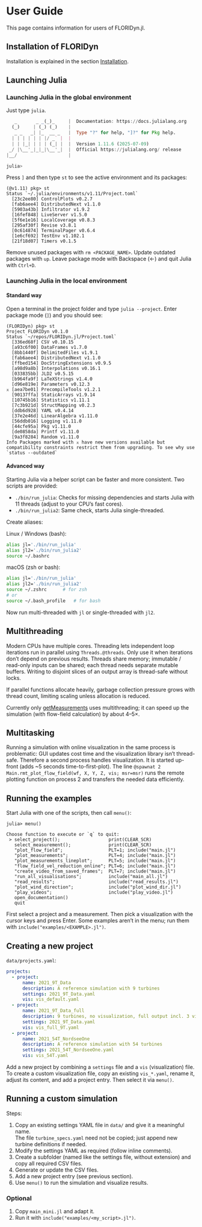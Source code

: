 # User Guide

This page contains information for users of FLORIDyn.jl.

## Installation of FLORIDyn
Installation is explained in the section [Installation](@ref).

## Launching Julia
### Launching Julia in the global environment
Just type `julia`.
```julia
   _       _ _(_)_     |  Documentation: https://docs.julialang.org
  (_)     | (_) (_)    |
   _ _   _| |_  __ _   |  Type "?" for help, "]?" for Pkg help.
  | | | | | | |/ _` |  |
  | | |_| | | | (_| |  |  Version 1.11.6 (2025-07-09)
 _/ |\__'_|_|_|\__'_|  |  Official https://julialang.org/ release
|__/                   |

julia>
```
Press `]` and then type `st` to see the active environment and its packages:
```
(@v1.11) pkg> st
Status `~/.julia/environments/v1.11/Project.toml`
  [23c2ee80] ControlPlots v0.2.7
  [fab6aee4] DistributedNext v1.1.0
  [5903a43b] Infiltrator v1.9.2
  [16fef848] LiveServer v1.5.0
  [5f6e1e16] LocalCoverage v0.8.3
  [295af30f] Revise v3.8.1
  [0c614874] TerminalPager v0.6.4
  [1e6cf692] TestEnv v1.102.1
  [21f18d07] Timers v0.1.5
```
Remove unused packages with `rm <PACKAGE_NAME>`. Update outdated packages with `up`. Leave package mode with Backspace (←) and quit Julia with `Ctrl+D`.

### Launching Julia in the local environment
#### Standard way
Open a terminal in the project folder and type `julia --project`. Enter package mode (`]`) and you should see:
```
(FLORIDyn) pkg> st
Project FLORIDyn v0.1.0
Status `~/repos/FLORIDyn.jl/Project.toml`
  [336ed68f] CSV v0.10.15
  [a93c6f00] DataFrames v1.7.0
  [8bb1440f] DelimitedFiles v1.9.1
  [fab6aee4] DistributedNext v1.1.0
  [ffbed154] DocStringExtensions v0.9.5
  [a98d9a8b] Interpolations v0.16.1
  [033835bb] JLD2 v0.5.15
  [b964fa9f] LaTeXStrings v1.4.0
  [d96e819e] Parameters v0.12.3
⌅ [aea7be01] PrecompileTools v1.2.1
  [90137ffa] StaticArrays v1.9.14
  [10745b16] Statistics v1.11.1
  [7c3b921d] StructMapping v0.2.3
  [ddb6d928] YAML v0.4.14
  [37e2e46d] LinearAlgebra v1.11.0
  [56ddb016] Logging v1.11.0
  [44cfe95a] Pkg v1.11.0
  [de0858da] Printf v1.11.0
  [9a3f8284] Random v1.11.0
Info Packages marked with ⌅ have new versions available but compatibility constraints restrict them from upgrading. To see why use `status --outdated`
```

#### Advanced way
Starting Julia via a helper script can be faster and more consistent. Two scripts are provided:
- `./bin/run_julia`: Checks for missing dependencies and starts Julia with 11 threads (adjust to your CPU’s fast cores).
- `./bin/run_julia2`: Same check, starts Julia single-threaded.

Create aliases:

Linux / Windows (bash):
```bash
alias jl='./bin/run_julia'
alias jl2='./bin/run_julia2'
source ~/.bashrc
```

macOS (zsh or bash):
```bash
alias jl='./bin/run_julia'
alias jl2='./bin/run_julia2'
source ~/.zshrc      # for zsh
# or
source ~/.bash_profile   # for bash
```

Now run multi-threaded with `jl` or single-threaded with `jl2`.

## Multithreading
Modern CPUs have multiple cores. Threading lets independent loop iterations run in parallel using `Threads.@threads`. Only use it when iterations don’t depend on previous results. Threads share memory; immutable / read-only inputs can be shared; each thread needs separate mutable buffers. Writing to disjoint slices of an output array is thread-safe without locks.

If parallel functions allocate heavily, garbage collection pressure grows with thread count, limiting scaling unless allocation is reduced.

Currently only [getMeasurements](@ref) uses multithreading; it can speed up the simulation (with flow-field calculation) by about 4–5×.

## Multitasking
Running a simulation with online visualization in the same process is problematic: GUI updates cost time and the visualization library isn’t thread-safe. Therefore a second process handles visualization. It is started up-front (adds ~5 seconds time-to-first-plot). The line `@spawnat 2 Main.rmt_plot_flow_field(wf, X, Y, Z, vis; msr=msr)` runs the remote plotting function on process 2 and transfers the needed data efficiently.

## Running the examples
Start Julia with one of the scripts, then call `menu()`:
```
julia> menu()

Choose function to execute or `q` to quit:
 > select_project();                  print(CLEAR_SCR)
   select_measurement();              print(CLEAR_SCR)
   "plot_flow_field";                 PLT=1; include("main.jl")
   "plot_measurements";               PLT=4; include("main.jl")
   "plot_measurements_lineplot";      PLT=5; include("main.jl")
   "flow_field_vel_reduction_online"; PLT=6; include("main.jl")
   "create_video_from_saved_frames";  PLT=7; include("main.jl")
   "run_all_visualisations";          include("main_all.jl")
   "read_results";                    include("read_results.jl")
   "plot_wind_direction";             include("plot_wind_dir.jl")
   "play_videos";                     include("play_video.jl")
   open_documentation()
   quit
```
First select a project and a measurement. Then pick a visualization with the cursor keys and press Enter. Some examples aren’t in the menu; run them with `include("examples/<EXAMPLE>.jl")`. 
## Creating a new project
`data/projects.yaml`:
```yaml
projects:
  - project:
      name: 2021_9T_Data
      description: A reference simulation with 9 turbines
      settings: 2021_9T_Data.yaml
      vis: vis_default.yaml
  - project:
      name: 2021_9T_Data_full
      description: 9 turbines, no visualization, full output incl. 3 videos
      settings: 2021_9T_Data.yaml
      vis: vis_full_9T.yaml
  - project:
      name: 2021_54T_NordseeOne
      description: A reference simulation with 54 turbines
      settings: 2021_54T_NordseeOne.yaml
      vis: vis_54T.yaml
```
Add a new project by combining a `settings` file and a `vis` (visualization) file. To create a custom visualization file, copy an existing `vis_*.yaml`, rename it, adjust its content, and add a project entry. Then select it via `menu()`.

## Running a custom simulation
Steps:
1. Copy an existing settings YAML file in `data/` and give it a meaningful name.  
   The file `turbine_specs.yaml` need not be copied; just append new turbine definitions if needed.
2. Modify the settings YAML as required (follow inline comments).
3. Create a subfolder (named like the settings file, without extension) and copy all required CSV files.
4. Generate or update the CSV files.
5. Add a new project entry (see previous section).
6. Use `menu()` to run the simulation and visualize results.

### Optional
1. Copy `main_mini.jl` and adapt it.
2. Run it with `include("examples/<my_script>.jl")`.